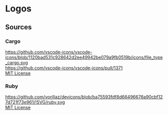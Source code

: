 # Logos

## Sources

### Cargo

<https://github.com/vscode-icons/vscode-icons/blob/1120bad531c928642d2ee49942be079a9fb0519b/icons/file_type_cargo.svg>  
<https://github.com/vscode-icons/vscode-icons/pull/1371>  
[MIT License][vscode-icons-license]

### Ruby

<https://github.com/vorillaz/devicons/blob/ba75593fdf8d66496676a90cbf127d721f73e961/!SVG/ruby.svg>  
[MIT License][devicons-license]

[vscode-icons-license]:
  https://github.com/vscode-icons/vscode-icons/blob/1120bad531c928642d2ee49942be079a9fb0519b/LICENSE
[devicons-license]:
  https://github.com/vorillaz/devicons/tree/ba75593fdf8d66496676a90cbf127d721f73e961#meet--devicons
